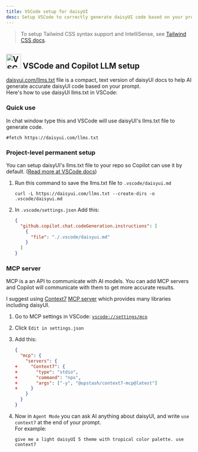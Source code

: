 ```yaml
---
title: VSCode setup for daisyUI
desc: Setup VSCode to correctly generate daisyUI code based on your prompt.
---
```


<script>
  import Translate from "$components/Translate.svelte"
</script>

> To setup Tailwind CSS syntax support and IntelliSense, see [Tailwind CSS docs](https://tailwindcss.com/docs/editor-setup).

## <img src="https://img.daisyui.com/images/logos/vscode.webp" alt="VSCode" width="40" height="40" class="inline-block me-2 -mt-1 not-prose"> VSCode and Copilot LLM setup

[daisyui.com/llms.txt](https://daisyui.com/llms.txt) file is a compact, text version of daisyUI docs to help AI generate accurate daisyUI code based on your prompt.  
Here's how to use daisyUI llms.txt in VSCode:

### Quick use

In chat window type this and VSCode will use daisyUI's llms.txt file to generate code.

```md:prompt
#fetch https://daisyui.com/llms.txt
```

### Project-level permanent setup

You can setup daisyUI's llms.txt file to your repo so Copilot can use it by default. ([Read more at VSCode docs](https://code.visualstudio.com/docs/copilot/copilot-customization))

1. Run this command to save the llms.txt file to `.vscode/daisyui.md`

   ```sh:Terminal
   curl -L https://daisyui.com/llms.txt --create-dirs -o .vscode/daisyui.md
   ```

2. In `.vscode/settings.json` Add this:

   ```json:.vscode/settings.json
   {
     "github.copilot.chat.codeGeneration.instructions": [
       {
         "file": "./.vscode/daisyui.md"
       }
     ]
   }
   ```

### MCP server

MCP is a an API to communicate with AI models. You can add MCP servers and Copilot will communicate with them to get more accurate results.

I suggest using [Context7](https://context7.com/) [MCP server](https://github.com/upstash/context7-mcp) which provides many libraries including daisyUI.

1. Go to MCP settings in VSCode: [`vscode://settings/mcp`](vscode://settings/mcp)
2. Click `Edit in settings.json`
3. Add this:

   ```diff:settings.json
   {
     "mcp": {
       "servers": {
   +     "Context7": {
   +       "type": "stdio",
   +       "command": "npx",
   +       "args": ["-y", "@upstash/context7-mcp@latest"]
   +     }
       }
     }
   }
   ```

4. Now in `Agent Mode` you can ask AI anything about daisyUI, and write `use context7` at the end of your prompt.  
   For example:

   ```md:prompt
   give me a light daisyUI 5 theme with tropical color palette. use context7
   ```
